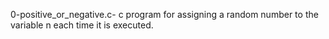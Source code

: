 0-positive_or_negative.c- c program for assigning a random number to the variable n each time it is executed. 
